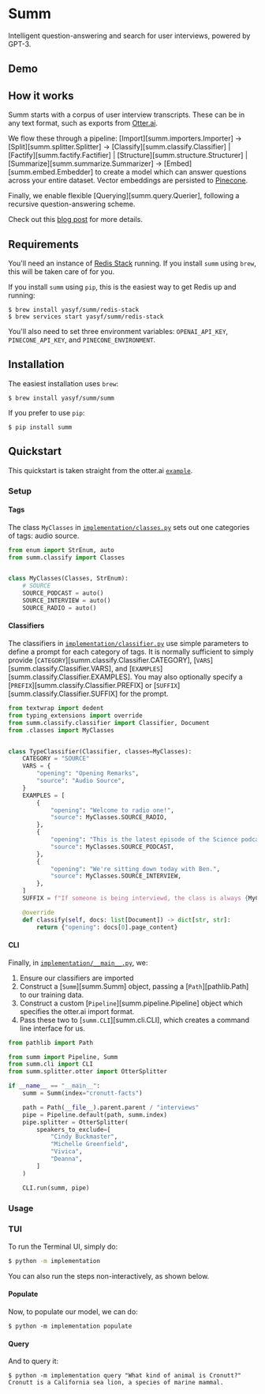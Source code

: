 # Summ

Intelligent question-answering and search for user interviews, powered by GPT-3.

## Demo

<script id="asciicast-V2G8wyEfucFcU2bSr6eOCWOfP" src="https://asciinema.org/a/V2G8wyEfucFcU2bSr6eOCWOfP.js" async></script>

## How it works

Summ starts with a corpus of user interview transcripts. These can be in any text format, such as exports from [Otter.ai](https://otter.ai).

We flow these through a pipeline:
[Import][summ.importers.Importer] -> [Split][summ.splitter.Splitter] -> [Classify][summ.classify.Classifier] | [Factify][summ.factify.Factifier] | [Structure][summ.structure.Structurer] | [Summarize][summ.summarize.Summarizer] -> [Embed][summ.embed.Embedder] to create a model which can answer questions across your entire dataset. Vector embeddings are persisted to [Pinecone](https://www.pinecone.io/).

Finally, we enable flexible [Querying][summ.query.Querier], following a recursive question-answering scheme.

Check out this [blog post](#) for more details.

## Requirements

You'll need an instance of [Redis Stack](https://redis.io/docs/stack/get-started/install/) running. If you install `summ` using `brew`, this will be taken care of for you.

If you install `summ` using `pip`, this is the easiest way to get Redis up and running:

```console
$ brew install yasyf/summ/redis-stack
$ brew services start yasyf/summ/redis-stack
```

You'll also need to set three environment variables: `OPENAI_API_KEY`, `PINECONE_API_KEY`, and `PINECONE_ENVIRONMENT`.


## Installation

The easiest installation uses `brew`:

```console
$ brew install yasyf/summ/summ
```

If you prefer to use `pip`:

```console
$ pip install summ
```

## Quickstart

This quickstart is taken straight from the otter.ai [`example`](https://github.com/yasyf/summ/tree/main/examples/otter).


### Setup

#### Tags

The class `MyClasses` in [`implementation/classes.py`](https://github.com/yasyf/summ/tree/main/examples/otter/implementation/classes.py) sets out one categories of tags: audio source.

```python
from enum import StrEnum, auto
from summ.classify import Classes


class MyClasses(Classes, StrEnum):
    # SOURCE
    SOURCE_PODCAST = auto()
    SOURCE_INTERVIEW = auto()
    SOURCE_RADIO = auto()
```

#### Classifiers

The classifiers in [`implementation/classifier.py`](https://github.com/yasyf/summ/tree/main/examples/otter/implementation/classifier.py) use simple parameters to define a prompt for each category of tags. It is normally sufficient to simply provide [`CATEGORY`][summ.classify.Classifier.CATEGORY], [`VARS`][summ.classify.Classifier.VARS], and [`EXAMPLES`][summ.classify.Classifier.EXAMPLES]. You may also optionally specify a [`PREFIX`][summ.classify.Classifier.PREFIX] or [`SUFFIX`][summ.classify.Classifier.SUFFIX] for the prompt.

```python
from textwrap import dedent
from typing_extensions import override
from summ.classify.classifier import Classifier, Document
from .classes import MyClasses


class TypeClassifier(Classifier, classes=MyClasses):
    CATEGORY = "SOURCE"
    VARS = {
        "opening": "Opening Remarks",
        "source": "Audio Source",
    }
    EXAMPLES = [
        {
            "opening": "Welcome to radio one!",
            "source": MyClasses.SOURCE_RADIO,
        },
        {
            "opening": "This is the latest episode of the Science podcast.",
            "source": MyClasses.SOURCE_PODCAST,
        },
        {
            "opening": "We're sitting down today with Ben.",
            "source": MyClasses.SOURCE_INTERVIEW,
        },
    ]
    SUFFIX = f"If someone is being interviewd, the class is always {MyClasses.SOURCE_INTERVIEW}, even if the medium matches a different class."

    @override
    def classify(self, docs: list[Document]) -> dict[str, str]:
        return {"opening": docs[0].page_content}
```

#### CLI

Finally, in [`implementation/__main__.py`](https://github.com/yasyf/summ/tree/main/examples/otter/implementation/__main__.py), we:

1. Ensure our classifiers are imported
2. Construct a [`Summ`][summ.Summ] object, passing a [`Path`][pathlib.Path] to our training data.
3. Construct a custom [`Pipeline`][summ.pipeline.Pipeline] object which specifies the otter.ai import format.
4. Pass these two to [`summ.CLI`][summ.cli.CLI], which creates a command line interface for us.

```python
from pathlib import Path

from summ import Pipeline, Summ
from summ.cli import CLI
from summ.splitter.otter import OtterSplitter

if __name__ == "__main__":
    summ = Summ(index="cronutt-facts")

    path = Path(__file__).parent.parent / "interviews"
    pipe = Pipeline.default(path, summ.index)
    pipe.splitter = OtterSplitter(
        speakers_to_exclude=[
            "Cindy Buckmaster",
            "Michelle Greenfield",
            "Vivica",
            "Deanna",
        ]
    )

    CLI.run(summ, pipe)
```

### Usage

### TUI

To run the Terminal UI, simply do:

```bash
$ python -m implementation
```

You can also run the steps non-interactively, as shown below.

#### Populate

Now, to populate our model, we can do:

```console
$ python -m implementation populate
```

#### Query

And to query it:

```console
$ python -m implementation query "What kind of animal is Cronutt?"
Cronutt is a California sea lion, a species of marine mammal.
```
